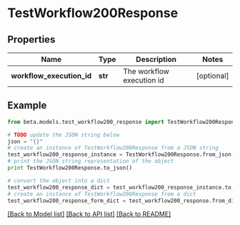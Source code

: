 # TestWorkflow200Response


## Properties
Name | Type | Description | Notes
------------ | ------------- | ------------- | -------------
**workflow_execution_id** | **str** | The workflow execution id | [optional] 

## Example

```python
from beta.models.test_workflow200_response import TestWorkflow200Response

# TODO update the JSON string below
json = "{}"
# create an instance of TestWorkflow200Response from a JSON string
test_workflow200_response_instance = TestWorkflow200Response.from_json(json)
# print the JSON string representation of the object
print TestWorkflow200Response.to_json()

# convert the object into a dict
test_workflow200_response_dict = test_workflow200_response_instance.to_dict()
# create an instance of TestWorkflow200Response from a dict
test_workflow200_response_form_dict = test_workflow200_response.from_dict(test_workflow200_response_dict)
```
[[Back to Model list]](../README.md#documentation-for-models) [[Back to API list]](../README.md#documentation-for-api-endpoints) [[Back to README]](../README.md)


